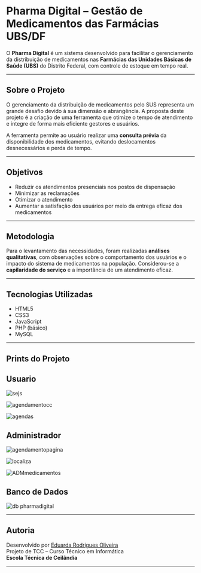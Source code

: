 #  Pharma Digital – Gestão de Medicamentos das Farmácias UBS/DF

O **Pharma Digital** é um sistema desenvolvido para facilitar o gerenciamento da distribuição de medicamentos nas **Farmácias das Unidades Básicas de Saúde (UBS)** do Distrito Federal, com controle de estoque em tempo real.

---

##  Sobre o Projeto

O gerenciamento da distribuição de medicamentos pelo SUS representa um grande desafio devido à sua dimensão e abrangência. A proposta deste projeto é a criação de uma ferramenta que otimize o tempo de atendimento e integre de forma mais eficiente gestores e usuários.

A ferramenta permite ao usuário realizar uma **consulta prévia** da disponibilidade dos medicamentos, evitando deslocamentos desnecessários e perda de tempo.

---

##  Objetivos

- Reduzir os atendimentos presenciais nos postos de dispensação  
- Minimizar as reclamações  
- Otimizar o atendimento  
- Aumentar a satisfação dos usuários por meio da entrega eficaz dos medicamentos

---

##  Metodologia

Para o levantamento das necessidades, foram realizadas **análises qualitativas**, com observações sobre o comportamento dos usuários e o impacto do sistema de medicamentos na população. Considerou-se a **capilaridade do serviço** e a importância de um atendimento eficaz.

---

##  Tecnologias Utilizadas

- HTML5  
- CSS3  
- JavaScript  
- PHP (básico)  
- MySQL  


---

##  Prints do Projeto
## Usuario
![sejs](https://github.com/user-attachments/assets/32f5fbb2-4795-4fc3-8303-6dc71beb16a9)

![agendamentocc](https://github.com/user-attachments/assets/08fab05c-1b7f-46bd-b199-12e9368cefcd)

![agendas](https://github.com/user-attachments/assets/dc610b5e-09ac-4ebd-9390-2b9550843453)


## Administrador
![agendamentopagina](https://github.com/user-attachments/assets/504db39f-78ed-4eef-8afd-7d436d68accf)

![localiza](https://github.com/user-attachments/assets/30ad0fcf-b2b7-4153-969b-f75108b8ad4a)

![ADMmedicamentos](https://github.com/user-attachments/assets/dcde7f57-1774-46a0-98e5-4f75f87701f6)

## Banco de Dados
![db pharmadigital](https://github.com/user-attachments/assets/15609375-5491-4489-9bda-46c30d8cc806)


---


##  Autoria

Desenvolvido por [Eduarda Rodrigues Oliveira](https://github.com/Dudinha-nnja)  
Projeto de TCC – Curso Técnico em Informática  
**Escola Técnica de Ceilândia**

---

